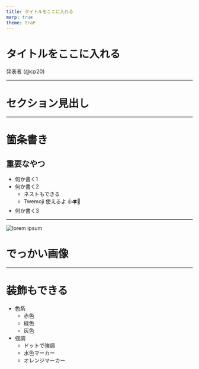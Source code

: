 ```yaml
---
title: タイトルをここに入れる
marp: true
theme: traP
---
```


<!--
_class: title
-->

# タイトルをここに入れる

発表者 (@cp20)

---

<!--
_class: section-head
-->

# セクション見出し

---

# 箇条書き

## 重要なやつ

- 何か書く1
- 何か書く2
  - ネストもできる
  - Twemoji 使えるよ 👍🍀📝
- 何か書く3

---

<!--
_class: cover-image
-->

<img class="cover-image" src="https://picsum.photos/seed/picsum/1920/1080" alt="lorem ipsum">

# でっかい画像

---

# 装飾もできる

- 色系
  - <span class="red">赤色</span>
  - <span class="green">緑色</span>
  - <span class="gray">灰色</span>
- 強調
  - <span class="dotted">ドットで強調</span>
  - <span class="blue-lined">水色マーカー</span>
  - <span class="orange-lined">オレンジマーカー</span>
